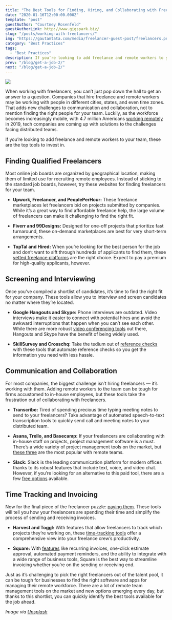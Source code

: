 ```yaml
---
title: "The Best Tools for Finding, Hiring, and Collaborating with Freelancers"
date: "2020-01-16T12:00:00.000Z"
template: "post"
guestAuthor: "Courtney Rosenfeld"
guestAuthorLink: http://www.gigspark.biz/
slug: "/posts/working-with-freelancers/"
img: "https://gautamtata.com/media/freelancer-guest-post/freelancers.png"
category: "Best Practices"
tags:
  - "Best Practices"
description: If you’re looking to add freelance and remote workers to your team, these are the top tools to invest in.
prev: "/blog/get-a-job-2/"
next: "/blog/get-a-job-2/"
---
```


![](./media-link/freelancer-guest-post/freelancers.png)

When working with freelancers, you can’t just pop down the hall to get an answer to a question. Companies that hire freelance and remote workers may be working with people in different cities, states, and even time zones. That adds new challenges to communication and collaboration, not to mention finding the right people for your team. Luckily, as the workforce becomes increasingly mobile, with 4.7 million Americans [working remotely](https://www.flexjobs.com/blog/post/remote-work-statistics/) in 2019, tech companies are coming up with solutions to the challenges facing distributed teams.

If you’re looking to add freelance and remote workers to your team, these are the top tools to invest in.

## Finding Qualified Freelancers

Most online job boards are organized by geographical location, making them of limited use for recruiting remote employees. Instead of sticking to the standard job boards, however, try these websites for finding freelancers for your team.

- **Upwork, Freelancer, and PeoplePerHour:** These freelance marketplaces let freelancers bid on projects submitted by companies. While it’s a great way to find affordable freelance help, the large volume of freelancers can make it challenging to find the right fit.

- **Fiverr and 99Designs:** Designed for one-off projects that prioritize fast turnaround, these on-demand marketplaces are best for very short-term arrangements.

- **TopTal and Hired:** When you’re looking for the best person for the job and don’t want to sift through hundreds of applicants to find them, these [vetted freelance platforms](https://codingninjas.co/toptal-review/) are the right choice. Expect to pay a premium for high-quality applicants, however.

## Screening and Interviewing

Once you’ve compiled a shortlist of candidates, it’s time to find the right fit for your company. These tools allow you to interview and screen candidates no matter where they’re located.

- **Google Hangouts and Skype:** Phone interviews are outdated. Video interviews make it easier to connect with potential hires and avoid the awkward interruptions that happen when you can’t see each other. While there are more robust [video conferencing tools](https://www.owllabs.com/blog/best-meeting-apps) out there, Hangouts and Skype have the benefit of being widely used.

- **SkillSurvey and Crosschq:** Take the tedium out of [reference checks](https://www.shrm.org/resourcesandtools/hr-topics/talent-acquisition/pages/creative-compliant-ways-check-references.aspx) with these tools that automate reference checks so you get the information you need with less hassle.

## Communication and Collaboration

For most companies, the biggest challenge isn’t hiring freelancers — it’s working with them. Adding remote workers to the team can be tough for firms accustomed to in-house employees, but these tools take the frustration out of collaborating with freelancers.

- **Transcribe:** Tired of spending precious time typing meeting notes to send to your freelancers? Take advantage of automated speech-to-text transcription tools to quickly send call and meeting notes to your distributed team.

- **Asana, Trello, and Basecamp:** If your freelancers are collaborating with in-house staff on projects, project management software is a must. There’s a wide variety of project management tools on the market, but [these three](https://grasshopper.com/resources/tools/project-management-tools-trello-asana-basecamp/) are the most popular with remote teams.

- **Slack:** Slack is the leading communication platform for modern offices thanks to its robust features that include text, voice, and video chat. However, if you’re looking for an alternative to this paid tool, there are a few [free options](https://www.makeuseof.com/tag/7-free-slack-alternatives-will-love/) available.

## Time Tracking and Invoicing

Now for the final piece of the freelancer puzzle: [paying them](https://clockify.me/blog/business/pay-contractors-freelancers/). These tools will tell you how your freelancers are spending their time and simplify the process of sending and receiving invoices.

- **Harvest and Toggl:** With features that allow freelancers to track which projects they’re working on, these [time-tracking tools](https://www.pcmag.com/roundup/358917/the-best-time-tracking-apps-for-freelancers) offer a comprehensive view into your freelance crew’s productivity.

- **Square:** With [features](https://squareup.com/us/en/invoices) like recurring invoices, one-click estimate approval, automated payment reminders, and the ability to integrate with a wide range of business tools, Square is the best way to streamline invoicing whether you’re on the sending or receiving end.

Just as it’s challenging to pick the right freelancers out of the talent pool, it can be tough for businesses to find the right software and apps for managing their remote workforce. There are a lot of remote team management tools on the market and new options emerging every day, but thanks to this shortlist, you can quickly identify the best tools available for the job ahead.

_Image via [Unsplash](https://unsplash.com/photos/nF0nQuqBsrI)_
